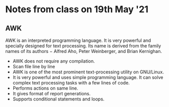 # Notes from class on 19th May '21

## AWK 
AWK is an interpreted programming language. It is very powerful and specially designed for text processing. Its name is derived from the family names of its authors − Alfred Aho, Peter Weinberger, and Brian Kernighan.
- AWK does not require any compilation. 
- Scan file line by line 
- AWK is one of the most prominent text-processing utility on GNU/Linux.
- It is very powerful and uses simple programming language. It can solve complex text processing tasks with a few lines of code. 
- Performs actions on same line. 
- It gives format of report generations. 
- Supports conditional statements and loops. 

